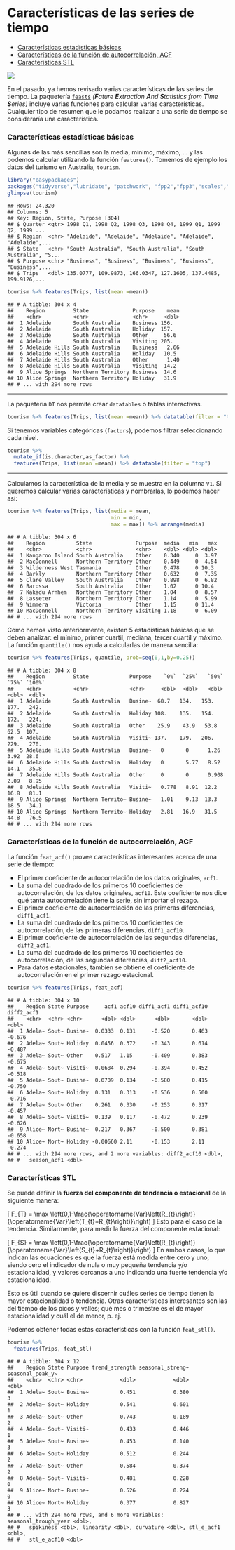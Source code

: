 Características de las series de tiempo
================

  - [Características estadísticas
    básicas](#características-estadísticas-básicas)
  - [Características de la función de autocorrelación,
    ACF](#características-de-la-función-de-autocorrelación-acf)
  - [Características STL](#características-stl)

![](../images/feasts.png)

En el pasado, ya hemos revisado varias características de las series de
tiempo. La paquetería [`feasts`](https://feasts.tidyverts.org/)
*(**F**ature **E**xtraction **A**nd **S**tatistics from **T**ime
**S**eries)* incluye varias funciones para calcular varias
características. Cualquier tipo de resumen que le podamos realizar a
una serie de tiempo se consideraría una característica.

### Características estadísticas básicas

Algunas de las más sencillas son la media, mínimo, máximo, … y las
podemos calcular utilizando la función `features()`. Tomemos de ejemplo
los datos del turismo en Australia, `tourism`.

``` r
library("easypackages")
packages("tidyverse","lubridate", "patchwork", "fpp2","fpp3","scales","DT")
glimpse(tourism)
```

    ## Rows: 24,320
    ## Columns: 5
    ## Key: Region, State, Purpose [304]
    ## $ Quarter <qtr> 1998 Q1, 1998 Q2, 1998 Q3, 1998 Q4, 1999 Q1, 1999 Q2, 1999 ...
    ## $ Region  <chr> "Adelaide", "Adelaide", "Adelaide", "Adelaide", "Adelaide",...
    ## $ State   <chr> "South Australia", "South Australia", "South Australia", "S...
    ## $ Purpose <chr> "Business", "Business", "Business", "Business", "Business",...
    ## $ Trips   <dbl> 135.0777, 109.9873, 166.0347, 127.1605, 137.4485, 199.9126,...

``` r
tourism %>% features(Trips, list(mean =mean))
```

    ## # A tibble: 304 x 4
    ##    Region         State              Purpose    mean
    ##    <chr>          <chr>              <chr>     <dbl>
    ##  1 Adelaide       South Australia    Business 156.  
    ##  2 Adelaide       South Australia    Holiday  157.  
    ##  3 Adelaide       South Australia    Other     56.6 
    ##  4 Adelaide       South Australia    Visiting 205.  
    ##  5 Adelaide Hills South Australia    Business   2.66
    ##  6 Adelaide Hills South Australia    Holiday   10.5 
    ##  7 Adelaide Hills South Australia    Other      1.40
    ##  8 Adelaide Hills South Australia    Visiting  14.2 
    ##  9 Alice Springs  Northern Territory Business  14.6 
    ## 10 Alice Springs  Northern Territory Holiday   31.9 
    ## # ... with 294 more rows

-----

La paquetería `DT` nos permite crear `datatables` o tablas interactivas.

``` r
tourism %>% features(Trips, list(mean =mean)) %>% datatable(filter = "top")
```

<!--html_preserve-->

<div id="htmlwidget-cb8495ac52efcc37cefa" class="datatables html-widget" style="width:100%;height:auto;">

</div>

<script type="application/json" data-for="htmlwidget-cb8495ac52efcc37cefa">{"x":{"filter":"top","filterHTML":"<tr>\n  <td><\/td>\n  <td data-type=\"character\" style=\"vertical-align: top;\">\n    <div class=\"form-group has-feedback\" style=\"margin-bottom: auto;\">\n      <input type=\"search\" placeholder=\"All\" class=\"form-control\" style=\"width: 100%;\"/>\n      <span class=\"glyphicon glyphicon-remove-circle form-control-feedback\"><\/span>\n    <\/div>\n  <\/td>\n  <td data-type=\"character\" style=\"vertical-align: top;\">\n    <div class=\"form-group has-feedback\" style=\"margin-bottom: auto;\">\n      <input type=\"search\" placeholder=\"All\" class=\"form-control\" style=\"width: 100%;\"/>\n      <span class=\"glyphicon glyphicon-remove-circle form-control-feedback\"><\/span>\n    <\/div>\n  <\/td>\n  <td data-type=\"character\" style=\"vertical-align: top;\">\n    <div class=\"form-group has-feedback\" style=\"margin-bottom: auto;\">\n      <input type=\"search\" placeholder=\"All\" class=\"form-control\" style=\"width: 100%;\"/>\n      <span class=\"glyphicon glyphicon-remove-circle form-control-feedback\"><\/span>\n    <\/div>\n  <\/td>\n  <td data-type=\"number\" style=\"vertical-align: top;\">\n    <div class=\"form-group has-feedback\" style=\"margin-bottom: auto;\">\n      <input type=\"search\" placeholder=\"All\" class=\"form-control\" style=\"width: 100%;\"/>\n      <span class=\"glyphicon glyphicon-remove-circle form-control-feedback\"><\/span>\n    <\/div>\n    <div style=\"display: none; position: absolute; width: 200px;\">\n      <div data-min=\"0.34034666125\" data-max=\"747.26996816125\" data-scale=\"15\"><\/div>\n      <span style=\"float: left;\"><\/span>\n      <span style=\"float: right;\"><\/span>\n    <\/div>\n  <\/td>\n<\/tr>","data":[["1","2","3","4","5","6","7","8","9","10","11","12","13","14","15","16","17","18","19","20","21","22","23","24","25","26","27","28","29","30","31","32","33","34","35","36","37","38","39","40","41","42","43","44","45","46","47","48","49","50","51","52","53","54","55","56","57","58","59","60","61","62","63","64","65","66","67","68","69","70","71","72","73","74","75","76","77","78","79","80","81","82","83","84","85","86","87","88","89","90","91","92","93","94","95","96","97","98","99","100","101","102","103","104","105","106","107","108","109","110","111","112","113","114","115","116","117","118","119","120","121","122","123","124","125","126","127","128","129","130","131","132","133","134","135","136","137","138","139","140","141","142","143","144","145","146","147","148","149","150","151","152","153","154","155","156","157","158","159","160","161","162","163","164","165","166","167","168","169","170","171","172","173","174","175","176","177","178","179","180","181","182","183","184","185","186","187","188","189","190","191","192","193","194","195","196","197","198","199","200","201","202","203","204","205","206","207","208","209","210","211","212","213","214","215","216","217","218","219","220","221","222","223","224","225","226","227","228","229","230","231","232","233","234","235","236","237","238","239","240","241","242","243","244","245","246","247","248","249","250","251","252","253","254","255","256","257","258","259","260","261","262","263","264","265","266","267","268","269","270","271","272","273","274","275","276","277","278","279","280","281","282","283","284","285","286","287","288","289","290","291","292","293","294","295","296","297","298","299","300","301","302","303","304"],["Adelaide","Adelaide","Adelaide","Adelaide","Adelaide Hills","Adelaide Hills","Adelaide Hills","Adelaide Hills","Alice Springs","Alice Springs","Alice Springs","Alice Springs","Australia's Coral Coast","Australia's Coral Coast","Australia's Coral Coast","Australia's Coral Coast","Australia's Golden Outback","Australia's Golden Outback","Australia's Golden Outback","Australia's Golden Outback","Australia's North West","Australia's North West","Australia's North West","Australia's North West","Australia's South West","Australia's South West","Australia's South West","Australia's South West","Ballarat","Ballarat","Ballarat","Ballarat","Barkly","Barkly","Barkly","Barkly","Barossa","Barossa","Barossa","Barossa","Bendigo Loddon","Bendigo Loddon","Bendigo Loddon","Bendigo Loddon","Blue Mountains","Blue Mountains","Blue Mountains","Blue Mountains","Brisbane","Brisbane","Brisbane","Brisbane","Bundaberg","Bundaberg","Bundaberg","Bundaberg","Canberra","Canberra","Canberra","Canberra","Capital Country","Capital Country","Capital Country","Capital Country","Central Coast","Central Coast","Central Coast","Central Coast","Central Highlands","Central Highlands","Central Highlands","Central Highlands","Central Murray","Central Murray","Central Murray","Central Murray","Central NSW","Central NSW","Central NSW","Central NSW","Central Queensland","Central Queensland","Central Queensland","Central Queensland","Clare Valley","Clare Valley","Clare Valley","Clare Valley","Darling Downs","Darling Downs","Darling Downs","Darling Downs","Darwin","Darwin","Darwin","Darwin","East Coast","East Coast","East Coast","East Coast","Experience Perth","Experience Perth","Experience Perth","Experience Perth","Eyre Peninsula","Eyre Peninsula","Eyre Peninsula","Eyre Peninsula","Fleurieu Peninsula","Fleurieu Peninsula","Fleurieu Peninsula","Fleurieu Peninsula","Flinders Ranges and Outback","Flinders Ranges and Outback","Flinders Ranges and Outback","Flinders Ranges and Outback","Fraser Coast","Fraser Coast","Fraser Coast","Fraser Coast","Geelong and the Bellarine","Geelong and the Bellarine","Geelong and the Bellarine","Geelong and the Bellarine","Gippsland","Gippsland","Gippsland","Gippsland","Gold Coast","Gold Coast","Gold Coast","Gold Coast","Goulburn","Goulburn","Goulburn","Goulburn","Great Ocean Road","Great Ocean Road","Great Ocean Road","Great Ocean Road","High Country","High Country","High Country","High Country","Hobart and the South","Hobart and the South","Hobart and the South","Hobart and the South","Hunter","Hunter","Hunter","Hunter","Kakadu Arnhem","Kakadu Arnhem","Kakadu Arnhem","Kakadu Arnhem","Kangaroo Island","Kangaroo Island","Kangaroo Island","Kangaroo Island","Katherine Daly","Katherine Daly","Katherine Daly","Katherine Daly","Lakes","Lakes","Lakes","Lakes","Lasseter","Lasseter","Lasseter","Lasseter","Launceston, Tamar and the North","Launceston, Tamar and the North","Launceston, Tamar and the North","Launceston, Tamar and the North","Limestone Coast","Limestone Coast","Limestone Coast","Limestone Coast","MacDonnell","MacDonnell","MacDonnell","MacDonnell","Macedon","Macedon","Macedon","Macedon","Mackay","Mackay","Mackay","Mackay","Mallee","Mallee","Mallee","Mallee","Melbourne","Melbourne","Melbourne","Melbourne","Melbourne East","Melbourne East","Melbourne East","Melbourne East","Murray East","Murray East","Murray East","Murray East","Murraylands","Murraylands","Murraylands","Murraylands","New England North West","New England North West","New England North West","New England North West","North Coast NSW","North Coast NSW","North Coast NSW","North Coast NSW","North West","North West","North West","North West","Northern","Northern","Northern","Northern","Outback","Outback","Outback","Outback","Outback NSW","Outback NSW","Outback NSW","Outback NSW","Peninsula","Peninsula","Peninsula","Peninsula","Phillip Island","Phillip Island","Phillip Island","Phillip Island","Riverina","Riverina","Riverina","Riverina","Riverland","Riverland","Riverland","Riverland","Snowy Mountains","Snowy Mountains","Snowy Mountains","Snowy Mountains","South Coast","South Coast","South Coast","South Coast","Spa Country","Spa Country","Spa Country","Spa Country","Sunshine Coast","Sunshine Coast","Sunshine Coast","Sunshine Coast","Sydney","Sydney","Sydney","Sydney","The Murray","The Murray","The Murray","The Murray","Tropical North Queensland","Tropical North Queensland","Tropical North Queensland","Tropical North Queensland","Upper Yarra","Upper Yarra","Upper Yarra","Upper Yarra","Western Grampians","Western Grampians","Western Grampians","Western Grampians","Whitsundays","Whitsundays","Whitsundays","Whitsundays","Wilderness West","Wilderness West","Wilderness West","Wilderness West","Wimmera","Wimmera","Wimmera","Wimmera","Yorke Peninsula","Yorke Peninsula","Yorke Peninsula","Yorke Peninsula"],["South Australia","South Australia","South Australia","South Australia","South Australia","South Australia","South Australia","South Australia","Northern Territory","Northern Territory","Northern Territory","Northern Territory","Western Australia","Western Australia","Western Australia","Western Australia","Western Australia","Western Australia","Western Australia","Western Australia","Western Australia","Western Australia","Western Australia","Western Australia","Western Australia","Western Australia","Western Australia","Western Australia","Victoria","Victoria","Victoria","Victoria","Northern Territory","Northern Territory","Northern Territory","Northern Territory","South Australia","South Australia","South Australia","South Australia","Victoria","Victoria","Victoria","Victoria","New South Wales","New South Wales","New South Wales","New South Wales","Queensland","Queensland","Queensland","Queensland","Queensland","Queensland","Queensland","Queensland","ACT","ACT","ACT","ACT","New South Wales","New South Wales","New South Wales","New South Wales","New South Wales","New South Wales","New South Wales","New South Wales","Victoria","Victoria","Victoria","Victoria","Victoria","Victoria","Victoria","Victoria","New South Wales","New South Wales","New South Wales","New South Wales","Queensland","Queensland","Queensland","Queensland","South Australia","South Australia","South Australia","South Australia","Queensland","Queensland","Queensland","Queensland","Northern Territory","Northern Territory","Northern Territory","Northern Territory","Tasmania","Tasmania","Tasmania","Tasmania","Western Australia","Western Australia","Western Australia","Western Australia","South Australia","South Australia","South Australia","South Australia","South Australia","South Australia","South Australia","South Australia","South Australia","South Australia","South Australia","South Australia","Queensland","Queensland","Queensland","Queensland","Victoria","Victoria","Victoria","Victoria","Victoria","Victoria","Victoria","Victoria","Queensland","Queensland","Queensland","Queensland","Victoria","Victoria","Victoria","Victoria","Victoria","Victoria","Victoria","Victoria","Victoria","Victoria","Victoria","Victoria","Tasmania","Tasmania","Tasmania","Tasmania","New South Wales","New South Wales","New South Wales","New South Wales","Northern Territory","Northern Territory","Northern Territory","Northern Territory","South Australia","South Australia","South Australia","South Australia","Northern Territory","Northern Territory","Northern Territory","Northern Territory","Victoria","Victoria","Victoria","Victoria","Northern Territory","Northern Territory","Northern Territory","Northern Territory","Tasmania","Tasmania","Tasmania","Tasmania","South Australia","South Australia","South Australia","South Australia","Northern Territory","Northern Territory","Northern Territory","Northern Territory","Victoria","Victoria","Victoria","Victoria","Queensland","Queensland","Queensland","Queensland","Victoria","Victoria","Victoria","Victoria","Victoria","Victoria","Victoria","Victoria","Victoria","Victoria","Victoria","Victoria","Victoria","Victoria","Victoria","Victoria","South Australia","South Australia","South Australia","South Australia","New South Wales","New South Wales","New South Wales","New South Wales","New South Wales","New South Wales","New South Wales","New South Wales","Tasmania","Tasmania","Tasmania","Tasmania","Queensland","Queensland","Queensland","Queensland","Queensland","Queensland","Queensland","Queensland","New South Wales","New South Wales","New South Wales","New South Wales","Victoria","Victoria","Victoria","Victoria","Victoria","Victoria","Victoria","Victoria","New South Wales","New South Wales","New South Wales","New South Wales","South Australia","South Australia","South Australia","South Australia","New South Wales","New South Wales","New South Wales","New South Wales","New South Wales","New South Wales","New South Wales","New South Wales","Victoria","Victoria","Victoria","Victoria","Queensland","Queensland","Queensland","Queensland","New South Wales","New South Wales","New South Wales","New South Wales","New South Wales","New South Wales","New South Wales","New South Wales","Queensland","Queensland","Queensland","Queensland","Victoria","Victoria","Victoria","Victoria","Victoria","Victoria","Victoria","Victoria","Queensland","Queensland","Queensland","Queensland","Tasmania","Tasmania","Tasmania","Tasmania","Victoria","Victoria","Victoria","Victoria","South Australia","South Australia","South Australia","South Australia"],["Business","Holiday","Other","Visiting","Business","Holiday","Other","Visiting","Business","Holiday","Other","Visiting","Business","Holiday","Other","Visiting","Business","Holiday","Other","Visiting","Business","Holiday","Other","Visiting","Business","Holiday","Other","Visiting","Business","Holiday","Other","Visiting","Business","Holiday","Other","Visiting","Business","Holiday","Other","Visiting","Business","Holiday","Other","Visiting","Business","Holiday","Other","Visiting","Business","Holiday","Other","Visiting","Business","Holiday","Other","Visiting","Business","Holiday","Other","Visiting","Business","Holiday","Other","Visiting","Business","Holiday","Other","Visiting","Business","Holiday","Other","Visiting","Business","Holiday","Other","Visiting","Business","Holiday","Other","Visiting","Business","Holiday","Other","Visiting","Business","Holiday","Other","Visiting","Business","Holiday","Other","Visiting","Business","Holiday","Other","Visiting","Business","Holiday","Other","Visiting","Business","Holiday","Other","Visiting","Business","Holiday","Other","Visiting","Business","Holiday","Other","Visiting","Business","Holiday","Other","Visiting","Business","Holiday","Other","Visiting","Business","Holiday","Other","Visiting","Business","Holiday","Other","Visiting","Business","Holiday","Other","Visiting","Business","Holiday","Other","Visiting","Business","Holiday","Other","Visiting","Business","Holiday","Other","Visiting","Business","Holiday","Other","Visiting","Business","Holiday","Other","Visiting","Business","Holiday","Other","Visiting","Business","Holiday","Other","Visiting","Business","Holiday","Other","Visiting","Business","Holiday","Other","Visiting","Business","Holiday","Other","Visiting","Business","Holiday","Other","Visiting","Business","Holiday","Other","Visiting","Business","Holiday","Other","Visiting","Business","Holiday","Other","Visiting","Business","Holiday","Other","Visiting","Business","Holiday","Other","Visiting","Business","Holiday","Other","Visiting","Business","Holiday","Other","Visiting","Business","Holiday","Other","Visiting","Business","Holiday","Other","Visiting","Business","Holiday","Other","Visiting","Business","Holiday","Other","Visiting","Business","Holiday","Other","Visiting","Business","Holiday","Other","Visiting","Business","Holiday","Other","Visiting","Business","Holiday","Other","Visiting","Business","Holiday","Other","Visiting","Business","Holiday","Other","Visiting","Business","Holiday","Other","Visiting","Business","Holiday","Other","Visiting","Business","Holiday","Other","Visiting","Business","Holiday","Other","Visiting","Business","Holiday","Other","Visiting","Business","Holiday","Other","Visiting","Business","Holiday","Other","Visiting","Business","Holiday","Other","Visiting","Business","Holiday","Other","Visiting","Business","Holiday","Other","Visiting","Business","Holiday","Other","Visiting","Business","Holiday","Other","Visiting","Business","Holiday","Other","Visiting","Business","Holiday","Other","Visiting","Business","Holiday","Other","Visiting"],[155.52790986,156.54343693875,56.56344969,205.193666775,2.6642360775,10.467276105,1.40493067125,14.20252968,14.57092915625,31.887332035,3.40540768,6.75144911375,33.12012489875,113.46031577125,6.24394993,36.7633322775,71.28909998875,61.8176614025,6.46601924875,48.1456372775,90.22162341375,53.385889445,2.9804450475,16.7492087775,54.86948331875,308.7563356525,13.49408125,145.6903181025,21.00669973375,49.41215590125,6.76557281125,60.533124965,5.90810415625,8.93945259875,0.63238560625,1.8740205025,6.0660565175,25.63359466,1.02152097,15.39899838125,25.713949655,72.782221955,8.82377198125,94.17595312375,19.7084893425,109.53576665375,5.0448968725,55.505444,304.88574548,347.320584155,86.04956438,492.80613223875,24.37317222,50.06608156125,5.74059036125,49.04855259125,149.7903722225,151.11849683375,29.1935121,182.4799339275,36.1131848275,100.0712003325,10.77562375625,96.89867214375,21.57268733125,158.095970635,7.04734431375,145.24369172,8.87166272625,54.29658893,2.57575918,22.74917094125,14.5619735375,107.66364663125,3.87262898875,54.08211837,92.21359041,178.0094963025,25.8719030825,176.3596081475,82.8721366675,109.51424928875,17.07463284625,91.521254795,4.7364705725,22.14951406375,0.89774903375,11.11294699,76.9181845625,121.3252999725,22.24750176875,159.14779889625,45.2253713775,55.30710919625,6.33333865875,26.46529561,4.23948658375,69.0133372675,1.34183443875,9.1866273525,173.44003027375,254.44041216125,65.6065559775,290.805141265,21.15532844,37.20608614125,3.4006194375,26.80931764375,8.74451799375,106.05316684,3.29670896125,38.70569356375,35.82014763125,59.27628541,4.87252052,29.12403456875,16.60588457625,79.40377620875,2.97703603125,48.34634182375,20.46991978125,116.4552636025,9.34946818875,101.01094742875,27.40677394375,122.795818055,8.345088255,91.99548561875,88.71850696125,528.33988091125,21.22663485625,241.7619537175,20.40797881125,38.78901177875,5.244752015,57.219020475,34.74806121625,280.62711166125,8.07260295125,103.28325704625,23.54949781875,197.529507665,8.46282728625,75.2543056175,51.62547301,142.3512109825,10.1746684125,68.60566242625,98.3281169525,318.6319696975,25.515099815,267.99286825125,13.39685088375,28.6311022275,1.0426530925,4.6136797525,2.3779000075,17.58198295125,0.34034666125,2.72419268375,16.556622765,27.5370876375,1.9053734025,6.5820582225,13.18928299625,106.00359558625,4.51247344,35.10983244375,6.16142708625,26.58694633625,1.13579610375,1.33399822,30.3682350175,85.90240892375,7.03127593375,45.7124881725,22.80434931125,57.7057122625,2.794282375,38.30050808,5.68334455625,7.57950416125,0.449004325,1.175393175,6.3447403125,15.64990693625,1.68609850375,27.5950962525,60.69165863875,46.8122402725,8.31413736875,46.248960235,29.6376807175,78.8725802,6.381590285,51.5744279625,477.9781815025,507.28227066875,97.97230247,618.89754101875,9.3397695325,36.61890592,3.992499425,49.3536942375,5.4607237575,8.12145757375,1.5514942025,16.93824018625,8.17844009125,42.75555881,1.83686265375,18.8170848875,66.869211895,122.5228069175,20.43087230875,122.3055725975,110.5406006775,587.8966317425,30.75994856875,366.739763435,17.5257835025,61.35369513875,3.70714612,28.5340148275,65.01316158625,79.8248018525,17.308998,72.52204209375,56.78187581,51.29190348375,5.88457809625,33.04352173375,27.1518362775,46.279528195,3.9666922375,21.183039435,13.89148966625,185.27685094625,5.46638959375,91.89404518,9.06874854625,139.88631731625,3.39150566125,34.7320426625,52.37029593,64.180755995,12.5928753725,86.70272959375,9.15488097625,45.63229071625,2.01758670625,22.8077565425,16.23612164,130.47759023125,6.34912422875,26.3374616175,59.05953157875,495.058858105,19.7433748625,242.464457465,4.079217505,46.75050018375,2.079881945,14.69741879625,47.35601914125,435.800157085,18.8233092525,221.12128615,602.0438837,550.32686526125,120.44553724875,747.26996816125,41.58162043875,123.17544375375,9.7051781325,85.78907740875,77.88118243875,206.44073115,14.382436315,82.86165867375,4.13712412,41.30485563875,2.03372191625,12.014927775,13.887054945,24.63503358125,3.0037532775,28.46720479375,17.0847441,78.700449045,2.30435187125,18.250695635,4.8624380075,31.73632838875,0.478268385,2.9633019375,5.49212247875,9.6018785675,1.14623687375,14.87998641375,6.8924813025,80.08848488125,1.885884085,28.14655181]],"container":"<table class=\"display\">\n  <thead>\n    <tr>\n      <th> <\/th>\n      <th>Region<\/th>\n      <th>State<\/th>\n      <th>Purpose<\/th>\n      <th>mean<\/th>\n    <\/tr>\n  <\/thead>\n<\/table>","options":{"columnDefs":[{"className":"dt-right","targets":4},{"orderable":false,"targets":0}],"order":[],"autoWidth":false,"orderClasses":false,"orderCellsTop":true}},"evals":[],"jsHooks":[]}</script>

<!--/html_preserve-->

Si tenemos variables categóricas (`factors`), podemos filtrar
seleccionando cada nivel.

``` r
tourism %>% 
  mutate_if(is.character,as_factor) %>% 
  features(Trips, list(mean =mean)) %>% datatable(filter = "top")
```

<!--html_preserve-->

<div id="htmlwidget-0f8a73461d0c97b67229" class="datatables html-widget" style="width:100%;height:auto;">

</div>

<script type="application/json" data-for="htmlwidget-0f8a73461d0c97b67229">{"x":{"filter":"top","filterHTML":"<tr>\n  <td><\/td>\n  <td data-type=\"factor\" style=\"vertical-align: top;\">\n    <div class=\"form-group has-feedback\" style=\"margin-bottom: auto;\">\n      <input type=\"search\" placeholder=\"All\" class=\"form-control\" style=\"width: 100%;\"/>\n      <span class=\"glyphicon glyphicon-remove-circle form-control-feedback\"><\/span>\n    <\/div>\n    <div style=\"width: 100%; display: none;\">\n      <select multiple=\"multiple\" style=\"width: 100%;\" data-options=\"[&quot;Adelaide&quot;,&quot;Adelaide Hills&quot;,&quot;Alice Springs&quot;,&quot;Australia&#39;s Coral Coast&quot;,&quot;Australia&#39;s Golden Outback&quot;,&quot;Australia&#39;s North West&quot;,&quot;Australia&#39;s South West&quot;,&quot;Ballarat&quot;,&quot;Barkly&quot;,&quot;Barossa&quot;,&quot;Bendigo Loddon&quot;,&quot;Blue Mountains&quot;,&quot;Brisbane&quot;,&quot;Bundaberg&quot;,&quot;Canberra&quot;,&quot;Capital Country&quot;,&quot;Central Coast&quot;,&quot;Central Highlands&quot;,&quot;Central Murray&quot;,&quot;Central NSW&quot;,&quot;Central Queensland&quot;,&quot;Clare Valley&quot;,&quot;Darling Downs&quot;,&quot;Darwin&quot;,&quot;East Coast&quot;,&quot;Experience Perth&quot;,&quot;Eyre Peninsula&quot;,&quot;Fleurieu Peninsula&quot;,&quot;Flinders Ranges and Outback&quot;,&quot;Fraser Coast&quot;,&quot;Geelong and the Bellarine&quot;,&quot;Gippsland&quot;,&quot;Gold Coast&quot;,&quot;Goulburn&quot;,&quot;Great Ocean Road&quot;,&quot;High Country&quot;,&quot;Hobart and the South&quot;,&quot;Hunter&quot;,&quot;Kakadu Arnhem&quot;,&quot;Kangaroo Island&quot;,&quot;Katherine Daly&quot;,&quot;Lakes&quot;,&quot;Lasseter&quot;,&quot;Launceston, Tamar and the North&quot;,&quot;Limestone Coast&quot;,&quot;MacDonnell&quot;,&quot;Macedon&quot;,&quot;Mackay&quot;,&quot;Mallee&quot;,&quot;Melbourne&quot;,&quot;Melbourne East&quot;,&quot;Murray East&quot;,&quot;Murraylands&quot;,&quot;New England North West&quot;,&quot;North Coast NSW&quot;,&quot;North West&quot;,&quot;Northern&quot;,&quot;Outback&quot;,&quot;Outback NSW&quot;,&quot;Peninsula&quot;,&quot;Phillip Island&quot;,&quot;Riverina&quot;,&quot;Riverland&quot;,&quot;Snowy Mountains&quot;,&quot;South Coast&quot;,&quot;Spa Country&quot;,&quot;Sunshine Coast&quot;,&quot;Sydney&quot;,&quot;The Murray&quot;,&quot;Tropical North Queensland&quot;,&quot;Upper Yarra&quot;,&quot;Western Grampians&quot;,&quot;Whitsundays&quot;,&quot;Wilderness West&quot;,&quot;Wimmera&quot;,&quot;Yorke Peninsula&quot;]\"><\/select>\n    <\/div>\n  <\/td>\n  <td data-type=\"factor\" style=\"vertical-align: top;\">\n    <div class=\"form-group has-feedback\" style=\"margin-bottom: auto;\">\n      <input type=\"search\" placeholder=\"All\" class=\"form-control\" style=\"width: 100%;\"/>\n      <span class=\"glyphicon glyphicon-remove-circle form-control-feedback\"><\/span>\n    <\/div>\n    <div style=\"width: 100%; display: none;\">\n      <select multiple=\"multiple\" style=\"width: 100%;\" data-options=\"[&quot;South Australia&quot;,&quot;Northern Territory&quot;,&quot;Western Australia&quot;,&quot;Victoria&quot;,&quot;New South Wales&quot;,&quot;Queensland&quot;,&quot;ACT&quot;,&quot;Tasmania&quot;]\"><\/select>\n    <\/div>\n  <\/td>\n  <td data-type=\"factor\" style=\"vertical-align: top;\">\n    <div class=\"form-group has-feedback\" style=\"margin-bottom: auto;\">\n      <input type=\"search\" placeholder=\"All\" class=\"form-control\" style=\"width: 100%;\"/>\n      <span class=\"glyphicon glyphicon-remove-circle form-control-feedback\"><\/span>\n    <\/div>\n    <div style=\"width: 100%; display: none;\">\n      <select multiple=\"multiple\" style=\"width: 100%;\" data-options=\"[&quot;Business&quot;,&quot;Holiday&quot;,&quot;Other&quot;,&quot;Visiting&quot;]\"><\/select>\n    <\/div>\n  <\/td>\n  <td data-type=\"number\" style=\"vertical-align: top;\">\n    <div class=\"form-group has-feedback\" style=\"margin-bottom: auto;\">\n      <input type=\"search\" placeholder=\"All\" class=\"form-control\" style=\"width: 100%;\"/>\n      <span class=\"glyphicon glyphicon-remove-circle form-control-feedback\"><\/span>\n    <\/div>\n    <div style=\"display: none; position: absolute; width: 200px;\">\n      <div data-min=\"0.34034666125\" data-max=\"747.26996816125\" data-scale=\"15\"><\/div>\n      <span style=\"float: left;\"><\/span>\n      <span style=\"float: right;\"><\/span>\n    <\/div>\n  <\/td>\n<\/tr>","data":[["1","2","3","4","5","6","7","8","9","10","11","12","13","14","15","16","17","18","19","20","21","22","23","24","25","26","27","28","29","30","31","32","33","34","35","36","37","38","39","40","41","42","43","44","45","46","47","48","49","50","51","52","53","54","55","56","57","58","59","60","61","62","63","64","65","66","67","68","69","70","71","72","73","74","75","76","77","78","79","80","81","82","83","84","85","86","87","88","89","90","91","92","93","94","95","96","97","98","99","100","101","102","103","104","105","106","107","108","109","110","111","112","113","114","115","116","117","118","119","120","121","122","123","124","125","126","127","128","129","130","131","132","133","134","135","136","137","138","139","140","141","142","143","144","145","146","147","148","149","150","151","152","153","154","155","156","157","158","159","160","161","162","163","164","165","166","167","168","169","170","171","172","173","174","175","176","177","178","179","180","181","182","183","184","185","186","187","188","189","190","191","192","193","194","195","196","197","198","199","200","201","202","203","204","205","206","207","208","209","210","211","212","213","214","215","216","217","218","219","220","221","222","223","224","225","226","227","228","229","230","231","232","233","234","235","236","237","238","239","240","241","242","243","244","245","246","247","248","249","250","251","252","253","254","255","256","257","258","259","260","261","262","263","264","265","266","267","268","269","270","271","272","273","274","275","276","277","278","279","280","281","282","283","284","285","286","287","288","289","290","291","292","293","294","295","296","297","298","299","300","301","302","303","304"],["Adelaide","Adelaide","Adelaide","Adelaide","Adelaide Hills","Adelaide Hills","Adelaide Hills","Adelaide Hills","Alice Springs","Alice Springs","Alice Springs","Alice Springs","Australia's Coral Coast","Australia's Coral Coast","Australia's Coral Coast","Australia's Coral Coast","Australia's Golden Outback","Australia's Golden Outback","Australia's Golden Outback","Australia's Golden Outback","Australia's North West","Australia's North West","Australia's North West","Australia's North West","Australia's South West","Australia's South West","Australia's South West","Australia's South West","Ballarat","Ballarat","Ballarat","Ballarat","Barkly","Barkly","Barkly","Barkly","Barossa","Barossa","Barossa","Barossa","Bendigo Loddon","Bendigo Loddon","Bendigo Loddon","Bendigo Loddon","Blue Mountains","Blue Mountains","Blue Mountains","Blue Mountains","Brisbane","Brisbane","Brisbane","Brisbane","Bundaberg","Bundaberg","Bundaberg","Bundaberg","Canberra","Canberra","Canberra","Canberra","Capital Country","Capital Country","Capital Country","Capital Country","Central Coast","Central Coast","Central Coast","Central Coast","Central Highlands","Central Highlands","Central Highlands","Central Highlands","Central Murray","Central Murray","Central Murray","Central Murray","Central NSW","Central NSW","Central NSW","Central NSW","Central Queensland","Central Queensland","Central Queensland","Central Queensland","Clare Valley","Clare Valley","Clare Valley","Clare Valley","Darling Downs","Darling Downs","Darling Downs","Darling Downs","Darwin","Darwin","Darwin","Darwin","East Coast","East Coast","East Coast","East Coast","Experience Perth","Experience Perth","Experience Perth","Experience Perth","Eyre Peninsula","Eyre Peninsula","Eyre Peninsula","Eyre Peninsula","Fleurieu Peninsula","Fleurieu Peninsula","Fleurieu Peninsula","Fleurieu Peninsula","Flinders Ranges and Outback","Flinders Ranges and Outback","Flinders Ranges and Outback","Flinders Ranges and Outback","Fraser Coast","Fraser Coast","Fraser Coast","Fraser Coast","Geelong and the Bellarine","Geelong and the Bellarine","Geelong and the Bellarine","Geelong and the Bellarine","Gippsland","Gippsland","Gippsland","Gippsland","Gold Coast","Gold Coast","Gold Coast","Gold Coast","Goulburn","Goulburn","Goulburn","Goulburn","Great Ocean Road","Great Ocean Road","Great Ocean Road","Great Ocean Road","High Country","High Country","High Country","High Country","Hobart and the South","Hobart and the South","Hobart and the South","Hobart and the South","Hunter","Hunter","Hunter","Hunter","Kakadu Arnhem","Kakadu Arnhem","Kakadu Arnhem","Kakadu Arnhem","Kangaroo Island","Kangaroo Island","Kangaroo Island","Kangaroo Island","Katherine Daly","Katherine Daly","Katherine Daly","Katherine Daly","Lakes","Lakes","Lakes","Lakes","Lasseter","Lasseter","Lasseter","Lasseter","Launceston, Tamar and the North","Launceston, Tamar and the North","Launceston, Tamar and the North","Launceston, Tamar and the North","Limestone Coast","Limestone Coast","Limestone Coast","Limestone Coast","MacDonnell","MacDonnell","MacDonnell","MacDonnell","Macedon","Macedon","Macedon","Macedon","Mackay","Mackay","Mackay","Mackay","Mallee","Mallee","Mallee","Mallee","Melbourne","Melbourne","Melbourne","Melbourne","Melbourne East","Melbourne East","Melbourne East","Melbourne East","Murray East","Murray East","Murray East","Murray East","Murraylands","Murraylands","Murraylands","Murraylands","New England North West","New England North West","New England North West","New England North West","North Coast NSW","North Coast NSW","North Coast NSW","North Coast NSW","North West","North West","North West","North West","Northern","Northern","Northern","Northern","Outback","Outback","Outback","Outback","Outback NSW","Outback NSW","Outback NSW","Outback NSW","Peninsula","Peninsula","Peninsula","Peninsula","Phillip Island","Phillip Island","Phillip Island","Phillip Island","Riverina","Riverina","Riverina","Riverina","Riverland","Riverland","Riverland","Riverland","Snowy Mountains","Snowy Mountains","Snowy Mountains","Snowy Mountains","South Coast","South Coast","South Coast","South Coast","Spa Country","Spa Country","Spa Country","Spa Country","Sunshine Coast","Sunshine Coast","Sunshine Coast","Sunshine Coast","Sydney","Sydney","Sydney","Sydney","The Murray","The Murray","The Murray","The Murray","Tropical North Queensland","Tropical North Queensland","Tropical North Queensland","Tropical North Queensland","Upper Yarra","Upper Yarra","Upper Yarra","Upper Yarra","Western Grampians","Western Grampians","Western Grampians","Western Grampians","Whitsundays","Whitsundays","Whitsundays","Whitsundays","Wilderness West","Wilderness West","Wilderness West","Wilderness West","Wimmera","Wimmera","Wimmera","Wimmera","Yorke Peninsula","Yorke Peninsula","Yorke Peninsula","Yorke Peninsula"],["South Australia","South Australia","South Australia","South Australia","South Australia","South Australia","South Australia","South Australia","Northern Territory","Northern Territory","Northern Territory","Northern Territory","Western Australia","Western Australia","Western Australia","Western Australia","Western Australia","Western Australia","Western Australia","Western Australia","Western Australia","Western Australia","Western Australia","Western Australia","Western Australia","Western Australia","Western Australia","Western Australia","Victoria","Victoria","Victoria","Victoria","Northern Territory","Northern Territory","Northern Territory","Northern Territory","South Australia","South Australia","South Australia","South Australia","Victoria","Victoria","Victoria","Victoria","New South Wales","New South Wales","New South Wales","New South Wales","Queensland","Queensland","Queensland","Queensland","Queensland","Queensland","Queensland","Queensland","ACT","ACT","ACT","ACT","New South Wales","New South Wales","New South Wales","New South Wales","New South Wales","New South Wales","New South Wales","New South Wales","Victoria","Victoria","Victoria","Victoria","Victoria","Victoria","Victoria","Victoria","New South Wales","New South Wales","New South Wales","New South Wales","Queensland","Queensland","Queensland","Queensland","South Australia","South Australia","South Australia","South Australia","Queensland","Queensland","Queensland","Queensland","Northern Territory","Northern Territory","Northern Territory","Northern Territory","Tasmania","Tasmania","Tasmania","Tasmania","Western Australia","Western Australia","Western Australia","Western Australia","South Australia","South Australia","South Australia","South Australia","South Australia","South Australia","South Australia","South Australia","South Australia","South Australia","South Australia","South Australia","Queensland","Queensland","Queensland","Queensland","Victoria","Victoria","Victoria","Victoria","Victoria","Victoria","Victoria","Victoria","Queensland","Queensland","Queensland","Queensland","Victoria","Victoria","Victoria","Victoria","Victoria","Victoria","Victoria","Victoria","Victoria","Victoria","Victoria","Victoria","Tasmania","Tasmania","Tasmania","Tasmania","New South Wales","New South Wales","New South Wales","New South Wales","Northern Territory","Northern Territory","Northern Territory","Northern Territory","South Australia","South Australia","South Australia","South Australia","Northern Territory","Northern Territory","Northern Territory","Northern Territory","Victoria","Victoria","Victoria","Victoria","Northern Territory","Northern Territory","Northern Territory","Northern Territory","Tasmania","Tasmania","Tasmania","Tasmania","South Australia","South Australia","South Australia","South Australia","Northern Territory","Northern Territory","Northern Territory","Northern Territory","Victoria","Victoria","Victoria","Victoria","Queensland","Queensland","Queensland","Queensland","Victoria","Victoria","Victoria","Victoria","Victoria","Victoria","Victoria","Victoria","Victoria","Victoria","Victoria","Victoria","Victoria","Victoria","Victoria","Victoria","South Australia","South Australia","South Australia","South Australia","New South Wales","New South Wales","New South Wales","New South Wales","New South Wales","New South Wales","New South Wales","New South Wales","Tasmania","Tasmania","Tasmania","Tasmania","Queensland","Queensland","Queensland","Queensland","Queensland","Queensland","Queensland","Queensland","New South Wales","New South Wales","New South Wales","New South Wales","Victoria","Victoria","Victoria","Victoria","Victoria","Victoria","Victoria","Victoria","New South Wales","New South Wales","New South Wales","New South Wales","South Australia","South Australia","South Australia","South Australia","New South Wales","New South Wales","New South Wales","New South Wales","New South Wales","New South Wales","New South Wales","New South Wales","Victoria","Victoria","Victoria","Victoria","Queensland","Queensland","Queensland","Queensland","New South Wales","New South Wales","New South Wales","New South Wales","New South Wales","New South Wales","New South Wales","New South Wales","Queensland","Queensland","Queensland","Queensland","Victoria","Victoria","Victoria","Victoria","Victoria","Victoria","Victoria","Victoria","Queensland","Queensland","Queensland","Queensland","Tasmania","Tasmania","Tasmania","Tasmania","Victoria","Victoria","Victoria","Victoria","South Australia","South Australia","South Australia","South Australia"],["Business","Holiday","Other","Visiting","Business","Holiday","Other","Visiting","Business","Holiday","Other","Visiting","Business","Holiday","Other","Visiting","Business","Holiday","Other","Visiting","Business","Holiday","Other","Visiting","Business","Holiday","Other","Visiting","Business","Holiday","Other","Visiting","Business","Holiday","Other","Visiting","Business","Holiday","Other","Visiting","Business","Holiday","Other","Visiting","Business","Holiday","Other","Visiting","Business","Holiday","Other","Visiting","Business","Holiday","Other","Visiting","Business","Holiday","Other","Visiting","Business","Holiday","Other","Visiting","Business","Holiday","Other","Visiting","Business","Holiday","Other","Visiting","Business","Holiday","Other","Visiting","Business","Holiday","Other","Visiting","Business","Holiday","Other","Visiting","Business","Holiday","Other","Visiting","Business","Holiday","Other","Visiting","Business","Holiday","Other","Visiting","Business","Holiday","Other","Visiting","Business","Holiday","Other","Visiting","Business","Holiday","Other","Visiting","Business","Holiday","Other","Visiting","Business","Holiday","Other","Visiting","Business","Holiday","Other","Visiting","Business","Holiday","Other","Visiting","Business","Holiday","Other","Visiting","Business","Holiday","Other","Visiting","Business","Holiday","Other","Visiting","Business","Holiday","Other","Visiting","Business","Holiday","Other","Visiting","Business","Holiday","Other","Visiting","Business","Holiday","Other","Visiting","Business","Holiday","Other","Visiting","Business","Holiday","Other","Visiting","Business","Holiday","Other","Visiting","Business","Holiday","Other","Visiting","Business","Holiday","Other","Visiting","Business","Holiday","Other","Visiting","Business","Holiday","Other","Visiting","Business","Holiday","Other","Visiting","Business","Holiday","Other","Visiting","Business","Holiday","Other","Visiting","Business","Holiday","Other","Visiting","Business","Holiday","Other","Visiting","Business","Holiday","Other","Visiting","Business","Holiday","Other","Visiting","Business","Holiday","Other","Visiting","Business","Holiday","Other","Visiting","Business","Holiday","Other","Visiting","Business","Holiday","Other","Visiting","Business","Holiday","Other","Visiting","Business","Holiday","Other","Visiting","Business","Holiday","Other","Visiting","Business","Holiday","Other","Visiting","Business","Holiday","Other","Visiting","Business","Holiday","Other","Visiting","Business","Holiday","Other","Visiting","Business","Holiday","Other","Visiting","Business","Holiday","Other","Visiting","Business","Holiday","Other","Visiting","Business","Holiday","Other","Visiting","Business","Holiday","Other","Visiting","Business","Holiday","Other","Visiting","Business","Holiday","Other","Visiting","Business","Holiday","Other","Visiting","Business","Holiday","Other","Visiting","Business","Holiday","Other","Visiting","Business","Holiday","Other","Visiting","Business","Holiday","Other","Visiting","Business","Holiday","Other","Visiting"],[155.52790986,156.54343693875,56.56344969,205.193666775,2.6642360775,10.467276105,1.40493067125,14.20252968,14.57092915625,31.887332035,3.40540768,6.75144911375,33.12012489875,113.46031577125,6.24394993,36.7633322775,71.28909998875,61.8176614025,6.46601924875,48.1456372775,90.22162341375,53.385889445,2.9804450475,16.7492087775,54.86948331875,308.7563356525,13.49408125,145.6903181025,21.00669973375,49.41215590125,6.76557281125,60.533124965,5.90810415625,8.93945259875,0.63238560625,1.8740205025,6.0660565175,25.63359466,1.02152097,15.39899838125,25.713949655,72.782221955,8.82377198125,94.17595312375,19.7084893425,109.53576665375,5.0448968725,55.505444,304.88574548,347.320584155,86.04956438,492.80613223875,24.37317222,50.06608156125,5.74059036125,49.04855259125,149.7903722225,151.11849683375,29.1935121,182.4799339275,36.1131848275,100.0712003325,10.77562375625,96.89867214375,21.57268733125,158.095970635,7.04734431375,145.24369172,8.87166272625,54.29658893,2.57575918,22.74917094125,14.5619735375,107.66364663125,3.87262898875,54.08211837,92.21359041,178.0094963025,25.8719030825,176.3596081475,82.8721366675,109.51424928875,17.07463284625,91.521254795,4.7364705725,22.14951406375,0.89774903375,11.11294699,76.9181845625,121.3252999725,22.24750176875,159.14779889625,45.2253713775,55.30710919625,6.33333865875,26.46529561,4.23948658375,69.0133372675,1.34183443875,9.1866273525,173.44003027375,254.44041216125,65.6065559775,290.805141265,21.15532844,37.20608614125,3.4006194375,26.80931764375,8.74451799375,106.05316684,3.29670896125,38.70569356375,35.82014763125,59.27628541,4.87252052,29.12403456875,16.60588457625,79.40377620875,2.97703603125,48.34634182375,20.46991978125,116.4552636025,9.34946818875,101.01094742875,27.40677394375,122.795818055,8.345088255,91.99548561875,88.71850696125,528.33988091125,21.22663485625,241.7619537175,20.40797881125,38.78901177875,5.244752015,57.219020475,34.74806121625,280.62711166125,8.07260295125,103.28325704625,23.54949781875,197.529507665,8.46282728625,75.2543056175,51.62547301,142.3512109825,10.1746684125,68.60566242625,98.3281169525,318.6319696975,25.515099815,267.99286825125,13.39685088375,28.6311022275,1.0426530925,4.6136797525,2.3779000075,17.58198295125,0.34034666125,2.72419268375,16.556622765,27.5370876375,1.9053734025,6.5820582225,13.18928299625,106.00359558625,4.51247344,35.10983244375,6.16142708625,26.58694633625,1.13579610375,1.33399822,30.3682350175,85.90240892375,7.03127593375,45.7124881725,22.80434931125,57.7057122625,2.794282375,38.30050808,5.68334455625,7.57950416125,0.449004325,1.175393175,6.3447403125,15.64990693625,1.68609850375,27.5950962525,60.69165863875,46.8122402725,8.31413736875,46.248960235,29.6376807175,78.8725802,6.381590285,51.5744279625,477.9781815025,507.28227066875,97.97230247,618.89754101875,9.3397695325,36.61890592,3.992499425,49.3536942375,5.4607237575,8.12145757375,1.5514942025,16.93824018625,8.17844009125,42.75555881,1.83686265375,18.8170848875,66.869211895,122.5228069175,20.43087230875,122.3055725975,110.5406006775,587.8966317425,30.75994856875,366.739763435,17.5257835025,61.35369513875,3.70714612,28.5340148275,65.01316158625,79.8248018525,17.308998,72.52204209375,56.78187581,51.29190348375,5.88457809625,33.04352173375,27.1518362775,46.279528195,3.9666922375,21.183039435,13.89148966625,185.27685094625,5.46638959375,91.89404518,9.06874854625,139.88631731625,3.39150566125,34.7320426625,52.37029593,64.180755995,12.5928753725,86.70272959375,9.15488097625,45.63229071625,2.01758670625,22.8077565425,16.23612164,130.47759023125,6.34912422875,26.3374616175,59.05953157875,495.058858105,19.7433748625,242.464457465,4.079217505,46.75050018375,2.079881945,14.69741879625,47.35601914125,435.800157085,18.8233092525,221.12128615,602.0438837,550.32686526125,120.44553724875,747.26996816125,41.58162043875,123.17544375375,9.7051781325,85.78907740875,77.88118243875,206.44073115,14.382436315,82.86165867375,4.13712412,41.30485563875,2.03372191625,12.014927775,13.887054945,24.63503358125,3.0037532775,28.46720479375,17.0847441,78.700449045,2.30435187125,18.250695635,4.8624380075,31.73632838875,0.478268385,2.9633019375,5.49212247875,9.6018785675,1.14623687375,14.87998641375,6.8924813025,80.08848488125,1.885884085,28.14655181]],"container":"<table class=\"display\">\n  <thead>\n    <tr>\n      <th> <\/th>\n      <th>Region<\/th>\n      <th>State<\/th>\n      <th>Purpose<\/th>\n      <th>mean<\/th>\n    <\/tr>\n  <\/thead>\n<\/table>","options":{"columnDefs":[{"className":"dt-right","targets":4},{"orderable":false,"targets":0}],"order":[],"autoWidth":false,"orderClasses":false,"orderCellsTop":true}},"evals":[],"jsHooks":[]}</script>

<!--/html_preserve-->

-----

Calculamos la característica de la media y se muestra en la columna
`V1`. Si queremos calcular varias características y nombrarlas, lo
podemos hacer así:

``` r
tourism %>% features(Trips, list(media = mean, 
                                 min = min,
                                 max = max)) %>% arrange(media)
```

    ## # A tibble: 304 x 6
    ##    Region          State              Purpose  media   min   max
    ##    <chr>           <chr>              <chr>    <dbl> <dbl> <dbl>
    ##  1 Kangaroo Island South Australia    Other    0.340     0  3.97
    ##  2 MacDonnell      Northern Territory Other    0.449     0  4.54
    ##  3 Wilderness West Tasmania           Other    0.478     0 10.3 
    ##  4 Barkly          Northern Territory Other    0.632     0  7.35
    ##  5 Clare Valley    South Australia    Other    0.898     0  6.82
    ##  6 Barossa         South Australia    Other    1.02      0 10.4 
    ##  7 Kakadu Arnhem   Northern Territory Other    1.04      0  8.57
    ##  8 Lasseter        Northern Territory Other    1.14      0  5.99
    ##  9 Wimmera         Victoria           Other    1.15      0 11.4 
    ## 10 MacDonnell      Northern Territory Visiting 1.18      0  6.09
    ## # ... with 294 more rows

Como hemos visto anteriormente, existen 5 estadísticas básicas que se
deben analizar: el mínimo, primer cuartil, mediana, tercer cuartil y
máximo. La función `quantile()` nos ayuda a calcularlas de manera
sencilla:

``` r
tourism %>% features(Trips, quantile, prob=seq(0,1,by=0.25))
```

    ## # A tibble: 304 x 8
    ##    Region         State             Purpose    `0%`  `25%`   `50%`  `75%` `100%`
    ##    <chr>          <chr>             <chr>     <dbl>  <dbl>   <dbl>  <dbl>  <dbl>
    ##  1 Adelaide       South Australia   Busine~  68.7   134.   153.    177.   242.  
    ##  2 Adelaide       South Australia   Holiday 108.    135.   154.    172.   224.  
    ##  3 Adelaide       South Australia   Other    25.9    43.9   53.8    62.5  107.  
    ##  4 Adelaide       South Australia   Visiti~ 137.    179.   206.    229.   270.  
    ##  5 Adelaide Hills South Australia   Busine~   0       0      1.26    3.92  28.6 
    ##  6 Adelaide Hills South Australia   Holiday   0       5.77   8.52   14.1   35.8 
    ##  7 Adelaide Hills South Australia   Other     0       0      0.908   2.09   8.95
    ##  8 Adelaide Hills South Australia   Visiti~   0.778   8.91  12.2    16.8   81.1 
    ##  9 Alice Springs  Northern Territo~ Busine~   1.01    9.13  13.3    18.5   34.1 
    ## 10 Alice Springs  Northern Territo~ Holiday   2.81   16.9   31.5    44.8   76.5 
    ## # ... with 294 more rows

### Características de la función de autocorrelación, ACF

La función `feat_acf()` provee características interesantes acerca de
una serie de tiempo:

  - El primer coeficiente de autocorrelación de los datos originales,
    `acf1`.
  - La suma del cuadrado de los primeros 10 coeficientes de
    autocorrelación, de los datos originales, `acf10`. Este coeficiente
    nos dice qué tanta autocorrelación tiene la serie, sin importar el
    rezago.
  - El primer coeficiente de autocorrelación de las primeras
    diferencias, `diff1_acf1`.
  - La suma del cuadrado de los primeros 10 coeficientes de
    autocorrelación, de las primeras diferencias, `diff1_acf10`.
  - El primer coeficiente de autocorrelación de las segundas
    diferencias, `diff2_acf1`.
  - La suma del cuadrado de los primeros 10 coeficientes de
    autocorrelación, de las segundas diferencias, `diff2_acf10`.
  - Para datos estacionales, también se obtiene el coeficiente de
    autocorrelación en el primer rezago estacional.

<!-- end list -->

``` r
tourism %>% features(Trips, feat_acf)
```

    ## # A tibble: 304 x 10
    ##    Region State Purpose     acf1 acf10 diff1_acf1 diff1_acf10 diff2_acf1
    ##    <chr>  <chr> <chr>      <dbl> <dbl>      <dbl>       <dbl>      <dbl>
    ##  1 Adela~ Sout~ Busine~  0.0333  0.131     -0.520       0.463     -0.676
    ##  2 Adela~ Sout~ Holiday  0.0456  0.372     -0.343       0.614     -0.487
    ##  3 Adela~ Sout~ Other    0.517   1.15      -0.409       0.383     -0.675
    ##  4 Adela~ Sout~ Visiti~  0.0684  0.294     -0.394       0.452     -0.518
    ##  5 Adela~ Sout~ Busine~  0.0709  0.134     -0.580       0.415     -0.750
    ##  6 Adela~ Sout~ Holiday  0.131   0.313     -0.536       0.500     -0.716
    ##  7 Adela~ Sout~ Other    0.261   0.330     -0.253       0.317     -0.457
    ##  8 Adela~ Sout~ Visiti~  0.139   0.117     -0.472       0.239     -0.626
    ##  9 Alice~ Nort~ Busine~  0.217   0.367     -0.500       0.381     -0.658
    ## 10 Alice~ Nort~ Holiday -0.00660 2.11      -0.153       2.11      -0.274
    ## # ... with 294 more rows, and 2 more variables: diff2_acf10 <dbl>,
    ## #   season_acf1 <dbl>

### Características STL

Se puede definir la **fuerza del componente de tendencia o estacional**
de la siguiente manera:

\[
F_{T} = \max \left(0,1-\frac{\operatorname{Var}\left(R_{t}\right)}{\operatorname{Var}\left(T_{t}+R_{t}\right)}\right)
\] Esto para el caso de la tendencia. Similarmente, para medir la fuerza
del componente estacional:

\[
F_{S} = \max \left(0,1-\frac{\operatorname{Var}\left(R_{t}\right)}{\operatorname{Var}\left(S_{t}+R_{t}\right)}\right)
\] En ambos casos, lo que indican las ecuaciones es que la fuerza está
medida entre cero y uno, siendo cero el indicador de nula o muy pequeña
tendencia y/o estacionalidad, y valores cercanos a uno indicando una
fuerte tendencia y/o estacionalidad.

Esto es útil cuando se quiere discernir cuáles series de tiempo tienen
la mayor estacionalidad o tendencia. Otras características interesantes
son las del tiempo de los picos y valles; qué mes o trimestre es el de
mayor estacionalidad y cuál el de menor, p. ej.

Podemos obtener todas estas características con la función `feat_stl()`.

``` r
tourism %>%
  features(Trips, feat_stl)
```

    ## # A tibble: 304 x 12
    ##    Region State Purpose trend_strength seasonal_streng~ seasonal_peak_y~
    ##    <chr>  <chr> <chr>            <dbl>            <dbl>            <dbl>
    ##  1 Adela~ Sout~ Busine~          0.451            0.380                3
    ##  2 Adela~ Sout~ Holiday          0.541            0.601                1
    ##  3 Adela~ Sout~ Other            0.743            0.189                2
    ##  4 Adela~ Sout~ Visiti~          0.433            0.446                1
    ##  5 Adela~ Sout~ Busine~          0.453            0.140                3
    ##  6 Adela~ Sout~ Holiday          0.512            0.244                2
    ##  7 Adela~ Sout~ Other            0.584            0.374                2
    ##  8 Adela~ Sout~ Visiti~          0.481            0.228                0
    ##  9 Alice~ Nort~ Busine~          0.526            0.224                0
    ## 10 Alice~ Nort~ Holiday          0.377            0.827                3
    ## # ... with 294 more rows, and 6 more variables: seasonal_trough_year <dbl>,
    ## #   spikiness <dbl>, linearity <dbl>, curvature <dbl>, stl_e_acf1 <dbl>,
    ## #   stl_e_acf10 <dbl>
